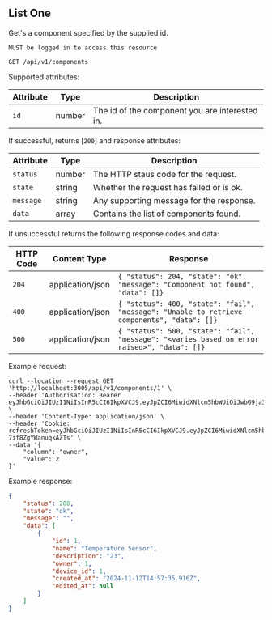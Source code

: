## List One

Get's a component specified by the supplied id.

`MUST be logged in to access this resource`

```plaintext
GET /api/v1/components
```

Supported attributes:

| Attribute                | Type     | Description           |
|--------------------------|----------|-----------------------|
| `id`            | number | The id of the component you are interested in. |

If successful, returns [`200`] and response attributes:

| Attribute                | Type     | Description           |
|--------------------------|----------|-----------------------|
| `status`            | number | The HTTP staus code for the request. |
| `state`            | string | Whether the request has failed or is ok. |
| `message`            | string | Any supporting message for the response. |
| `data`            | array | Contains the list of components found. |

If unsuccessful returns the following response codes and data:

| HTTP Code                 | Content Type   | Response        |
|---------------------------|----------------|-----------------|
| `204`                     | application/json | `{ "status": 204, "state": "ok", "message": "Component not found", "data": []}`|
| `400`                     | application/json | `{ "status": 400, "state": "fail", "message": "Unable to retrieve components", "data": []}`|
| `500`                     | application/json | `{ "status": 500, "state": "fail", "message": "<varies based on error raised>", "data": []}`|

Example request:

```shell
curl --location --request GET 'http://localhost:3005/api/v1/components/1' \
--header 'Authorisation: Bearer eyJhbGciOiJIUzI1NiIsInR5cCI6IkpXVCJ9.eyJpZCI6MiwidXNlcm5hbWUiOiJwbG9ja3llckBnb29nbGVtYWlsLmNvbSIsImRpc3BsYXlfbmFtZSI6IlBhdWwiLCJsYXN0X2xvZ29uIjpudWxsLCJpYXQiOjE3MzMyMTExMDIsImV4cCI6MTczMzIxMTQwMn0.KHAkWSBB8XXXIfG6zS4QmeNM3aSSMAYK_7NUmqPqcII' \
--header 'Content-Type: application/json' \
--header 'Cookie: refreshToken=eyJhbGciOiJIUzI1NiIsInR5cCI6IkpXVCJ9.eyJpZCI6MiwidXNlcm5hbWUiOiJwbG9ja3llckBnb29nbGVtYWlsLmNvbSIsImRpc3BsYXlfbmFtZSI6IlBhdWwiLCJsYXN0X2xvZ29uIjpudWxsLCJpYXQiOjE3MzMyMTExMDIsImV4cCI6MTczMzI5NzUwMn0.NlML0IwyDyCpkQGOW0XsmPyya-7if8ZgYWanuqkAZTs' \
--data '{
    "column": "owner",
    "value": 2
}'
```

Example response:

```json
{
    "status": 200,
    "state": "ok",
    "message": "",
    "data": [
        {
            "id": 1,
            "name": "Temperature Sensor",
            "description": "23",
            "owner": 1,
            "device_id": 1,
            "created_at": "2024-11-12T14:57:35.916Z",
            "edited_at": null
        }
    ]
}
```